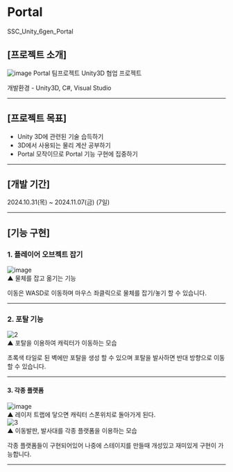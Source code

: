 # Portal
SSC_Unity_6gen_Portal

## [프로젝트 소개]
![image](https://github.com/user-attachments/assets/99ac527d-cca5-4f5a-92c3-b9a9f1ccaa56)
Portal
팀프로젝트 Unity3D 협업 프로젝트 


개발환경 - Unity3D, C#, Visual Studio

---
## [프로젝트 목표]
- Unity 3D에 관련된 기술 습득하기
- 3D에서 사용되는 물리 계산 공부하기
- Portal 모작이므로 Portal 기능 구현에 집중하기

---
## [개발 기간]
2024.10.31(목) ~ 2024.11.07(금) (7일)


---

## [기능 구현]
### 1. 플레이어 오브젝트 잡기
![image](https://github.com/user-attachments/assets/65f88236-fa4b-4732-b9eb-34bbd32060a5)  
▲ 물체를 잡고 옮기는 기능  

이동은 WASD로 이동하며 마우스 좌클릭으로 물체를 잡기/놓기 할 수 있습니다. 

---

### 2. 포탈 기능
![2](https://github.com/user-attachments/assets/84311a23-f637-4dbc-8b96-254d440d54e7)  
▲ 포탈을 이용하여 캐릭터가 이동하는 모습  

초록색 타일로 된 벽에만 포탈을 생성 할 수 있으며
포탈을 발사하면 반대 방향으로 이동할 수 있습니다.

---

#### 3. 각종 플랫폼
![image](https://github.com/user-attachments/assets/42900033-7539-43f9-96ee-efa94be63bbc)  
▲ 레이저 트랩에 닿으면 캐릭터 스폰위치로 돌아가게 된다.  
![3](https://github.com/user-attachments/assets/9478b576-c461-4aa6-8b03-8bd98fdf1fd0)  
▲ 이동발판, 발사대를 각종 플랫폼을 이용하는 모습

각종 플랫폼들이 구현되어있어 나중에 스테이지를 만들때 개성있고 재미있게 구현이 가능합니다.

---


